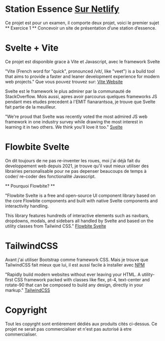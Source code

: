 # Station Essence [Sur Netlify](https://jovena.netlify.app/)

Ce projet est pour un examen, il comporte deux projet, voici le premier sujet
** Exercice 1 **
Concevoir un site de présentation d’une station d’essence.

# Svelte + Vite

Ce projet est disponible grace à Vite et Javascript, avec le framework Svelte

"Vite (French word for "quick", pronounced /vit/, like "veet") is a build tool that aims to provide a faster and leaner development experience for modern web projects."
Que vous pouvez trouvez sur: [Vite Website](https://vitejs.dev/guide/)

Svelte est le framework le plus admirer par la communauté de StackOverflow. Mois aussi, apres avoir parcourus quelques frameworks JS pendant mes etudes precedent à l'EMIT fianarantsoa, je trouve que Svelte fait partie de la meuilleur.

"We're proud that Svelte was recently voted the most admired JS web framework in one industry survey while drawing the most interest in learning it in two others. We think you'll love it too." [Svelte](https://svelte.dev/)

# Flowbite Svelte

On dit toujours de ne pas re-inventer les roues, moi j'ai déjà fait du developpement web depuis 2021, je trouve qu'il vaut mieux utiliser des librairies personalisable pour ne pas depenser beaucoups de temps à coder/ re-coder des fonctionalité Javascript.

** Pourquoi Flowbite? **

"Flowbite Svelte is a free and open-source UI component library based on the core Flowbite components and built with native Svelte components and interactivity handling.

This library features hundreds of interactive elements such as navbars, dropdowns, modals, and sidebars all handled by Svelte and based on the utility classes from Tailwind CSS."
[Flowbite Svelte](https://flowbite-svelte.com/docs/pages/introduction)

# TailwindCSS

Avant j'ai utiliser Bootstrap comme framework CSS. Mais je trouve que TailwindCSS fait mieux que lui, il est aussi facile à installer avec [NPM](http://npmjs.com/)

"Rapidly build modern websites without ever leaving your HTML.
A utility-first CSS framework packed with classes like flex, pt-4, text-center and rotate-90 that can be composed to build any design, directly in your markup."
[TailwindCSS](https://tailwindcss.com/)

# Copyright

Tout les copyrght sont entièrement dédiés aux produits cités ci-dessus.
Ce projet ne serait pas commercialiser et n'est pas autorisé à etre commercialiser.
